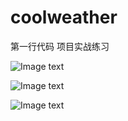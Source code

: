 ﻿# coolweather
第一行代码
项目实战练习

![Image text](https://github.com/Microstrong0305/coolweather/tree/eebd5f8189a930ab8bb4cdc92fb0a5c5af3f8adf/app_img/1.png)


![Image text](https://github.com/Microstrong0305/coolweather/app_img/2.png)

![Image text](https://github.com/Microstrong0305/coolweather/tree/eebd5f8189a930ab8bb4cdc92fb0a5c5af3f8adf/app_img/3.png)

